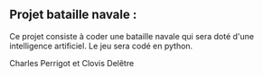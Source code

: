## Projet bataille navale :

Ce projet consiste à coder une bataille navale qui sera doté d'une intelligence artificiel. Le jeu sera codé en python.

Charles Perrigot et Clovis Delêtre 
